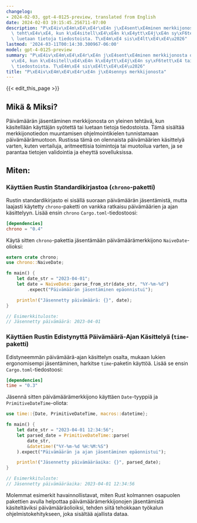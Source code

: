 ```yaml
---
changelog:
- 2024-02-03, gpt-4-0125-preview, translated from English
date: 2024-02-03 19:15:45.256711-07:00
description: "P\xE4iv\xE4m\xE4\xE4r\xE4n j\xE4sent\xE4minen merkkijonosta on yleinen\
  \ teht\xE4v\xE4, kun k\xE4sitell\xE4\xE4n k\xE4ytt\xE4j\xE4n sy\xF6tett\xE4 tai\
  \ luetaan tietoja tiedostoista. T\xE4m\xE4 sis\xE4lt\xE4\xE4\u2026"
lastmod: '2024-03-11T00:14:30.300967-06:00'
model: gpt-4-0125-preview
summary: "P\xE4iv\xE4m\xE4\xE4r\xE4n j\xE4sent\xE4minen merkkijonosta on yleinen teht\xE4\
  v\xE4, kun k\xE4sitell\xE4\xE4n k\xE4ytt\xE4j\xE4n sy\xF6tett\xE4 tai luetaan tietoja\
  \ tiedostoista. T\xE4m\xE4 sis\xE4lt\xE4\xE4\u2026"
title: "P\xE4iv\xE4m\xE4\xE4r\xE4n j\xE4sennys merkkijonosta"
---
```


{{< edit_this_page >}}

## Mikä & Miksi?

Päivämäärän jäsentäminen merkkijonosta on yleinen tehtävä, kun käsitellään käyttäjän syötettä tai luetaan tietoja tiedostoista. Tämä sisältää merkkijonotiedon muuntamisen ohjelmointikielen tunnistamaan päivämäärämuotoon. Rustissa tämä on olennaista päivämäärien käsittelyä varten, kuten vertailuja, aritmeettisia toimintoja tai muotoilua varten, ja se parantaa tietojen validointia ja eheyttä sovelluksissa.

## Miten:

### Käyttäen Rustin Standardikirjastoa (`chrono`-paketti)
Rustin standardikirjasto ei sisällä suoraan päivämäärän jäsentämistä, mutta laajasti käytetty `chrono`-paketti on vankka ratkaisu päivämäärien ja ajan käsittelyyn. Lisää ensin `chrono` `Cargo.toml`-tiedostoosi:

```toml
[dependencies]
chrono = "0.4"
```

Käytä sitten `chrono`-pakettia jäsentämään päivämäärämerkkijono `NaiveDate`-olioksi:

```rust
extern crate chrono;
use chrono::NaiveDate;

fn main() {
    let date_str = "2023-04-01";
    let date = NaiveDate::parse_from_str(date_str, "%Y-%m-%d")
        .expect("Päivämäärän jäsentäminen epäonnistui");

    println!("Jäsennetty päivämäärä: {}", date);
}

// Esimerkkituloste:
// Jäsennetty päivämäärä: 2023-04-01
```

### Käyttäen Rustin Edistynyttä Päivämäärä-Ajan Käsittelyä (`time`-paketti)
Edistyneemmän päivämäärä-ajan käsittelyn osalta, mukaan lukien ergonomisempi jäsentäminen, harkitse `time`-paketin käyttöä. Lisää se ensin `Cargo.toml`-tiedostoosi:

```toml
[dependencies]
time = "0.3"
```

Jäsennä sitten päivämäärämerkkijono käyttäen `Date`-tyyppiä ja `PrimitiveDateTime`-oliota:

```rust
use time::{Date, PrimitiveDateTime, macros::datetime};

fn main() {
    let date_str = "2023-04-01 12:34:56";
    let parsed_date = PrimitiveDateTime::parse(
        date_str, 
        &datetime!("%Y-%m-%d %H:%M:%S")
    ).expect("Päivämäärän ja ajan jäsentäminen epäonnistui");

    println!("Jäsennetty päivämääräaika: {}", parsed_date);
}

// Esimerkkituloste:
// Jäsennetty päivämääräaika: 2023-04-01 12:34:56
```

Molemmat esimerkit havainnollistavat, miten Rust kolmannen osapuolen pakettien avulla helpottaa päivämäärämerkkijonojen jäsentämistä käsiteltäviksi päivämääräolioiksi, tehden siitä tehokkaan työkalun ohjelmistokehitykseen, joka sisältää ajallista dataa.
